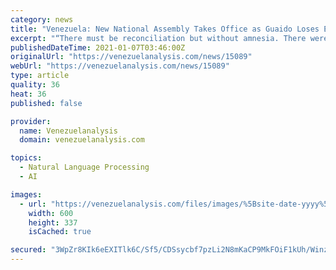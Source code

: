 ```yaml
---
category: news
title: "Venezuela: New National Assembly Takes Office as Guaido Loses EU Recognition"
excerpt: "“There must be reconciliation but without amnesia. There were crimes against the most humble people which must be paid for,” Rodríguez assured in his opening speech. The new AN president went on to call on new legislators to listen to people’s ..."
publishedDateTime: 2021-01-07T03:46:00Z
originalUrl: "https://venezuelanalysis.com/news/15089"
webUrl: "https://venezuelanalysis.com/news/15089"
type: article
quality: 36
heat: 36
published: false

provider:
  name: Venezuelanalysis
  domain: venezuelanalysis.com

topics:
  - Natural Language Processing
  - AI

images:
  - url: "https://venezuelanalysis.com/files/images/%5Bsite-date-yyyy%5D/%5Bsite-date-mm%5D/george1.jpg_1718483347.jpg"
    width: 600
    height: 337
    isCached: true

secured: "3WpZr8KIk6eEXITlk6C/Sf5/CDSsycbf7pzLi2N8mKaCP9MkFOiF1kUh/Winz7i8+VJ8RsbHvQr/1eEX3TaPjDBP61fpwEKfGdz9amE8Gldj8fZD7RE1C7stGZ4t3RBZCUVwTaKMgM7aAX+iiP6KNtpTZsUuK+hY+QxsHHekGkxHdIbIhHwRQJS/afCKhnjqHoybnPyUbHrsVbDRcseLia9Z8kk/g5qYlYrO0KuGEujJMPZ1ygDGKpHQrb2Oz6S1uEljQWWqMJ8UFn9RT0c+GAoG1Omvg7dBNaB1llIF9Msx04YYP8QB7Tes4fEf43gJ6NN0BRDcqvYoxZ1jv39AYmsS/D2n2dJKo7w0MNnDMqQ=;v30bC+TdgzkXxTR/WLsuCQ=="
---
```


